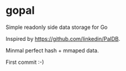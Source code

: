 # gopal
Simple readonly side data storage for Go

Inspired by https://github.com/linkedin/PalDB.

Minmal perfect hash + mmaped data.

First commit :-)

